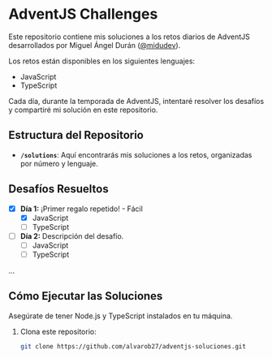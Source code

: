 # AdventJS Challenges

Este repositorio contiene mis soluciones a los retos diarios de AdventJS desarrollados por Miguel Ángel Durán ([@midudev](https://github.com/midudev)).

Los retos están disponibles en los siguientes lenguajes:
- JavaScript
- TypeScript

Cada día, durante la temporada de AdventJS, intentaré resolver los desafíos y compartiré mi solución en este repositorio.

## Estructura del Repositorio

- **`/solutions`**: Aquí encontrarás mis soluciones a los retos, organizadas por número y lenguaje.

## Desafíos Resueltos

- [x] **Día 1:** ¡Primer regalo repetido! - Fácil
  - [x] JavaScript
  - [ ] TypeScript

- [ ] **Día 2:** Descripción del desafío.
  - [ ] JavaScript
  - [ ] TypeScript

...

## Cómo Ejecutar las Soluciones

Asegúrate de tener Node.js y TypeScript instalados en tu máquina.

1. Clona este repositorio:
   ```bash
   git clone https://github.com/alvarob27/adventjs-soluciones.git
